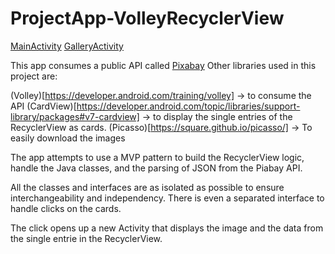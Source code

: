 # ProjectApp-VolleyRecyclerView

[MainActivity](https://i.imgur.com/2hsalhS.png)
[GalleryActivity](https://i.imgur.com/kH5M7SF.png)

This app consumes a public API called [Pixabay](https://pixabay.com/api/docs/#api_search_images) 
Other libraries used in this project are:

(Volley)[https://developer.android.com/training/volley] -> to consume the API
(CardView)[https://developer.android.com/topic/libraries/support-library/packages#v7-cardview] -> to display the single entries of the RecyclerView as cards.
(Picasso)[https://square.github.io/picasso/] -> To easily download the images

The app attempts to use a MVP pattern to build the RecyclerView logic, handle the Java classes, and the parsing of JSON from the Piabay API.

All the classes and interfaces are as isolated as possible to ensure interchangeability and independency.
There is even a separated interface to handle clicks on the cards.

The click opens up a new Activity that displays the image and the data from the single entrie in the RecyclerView.

